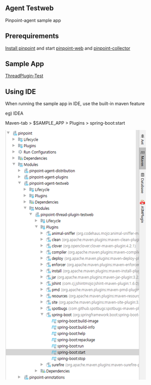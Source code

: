 ## Agent Testweb
Pinpoint-agent sample app

## Prerequirements
[Install pinpoint](../doc/installation.md#quick-overview-of-installation) and start [pinpoint-web](../web/README.md) and [pinpoint-collector](../collector/README.md)

## Sample App
[ThreadPlugin-Test](thread-plugin-test/README.md)

## Using IDE
When running the sample app in IDE, use the built-in maven feature

eg) IDEA

Maven-tab > $SAMPLE_APP > Plugins > spring-boot:start

![ex_screenshot](./img/intellij-spring-boot-start.png)

